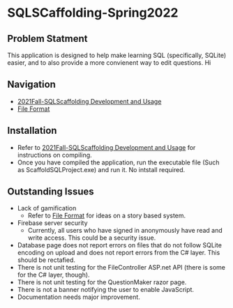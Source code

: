 # SQLSCaffolding-Spring2022
## Problem Statment
This application is designed to help make learning SQL (specifically, SQLite) easier, and to also provide a more convienent way to edit questions. Hi

## Navigation
- [2021Fall-SQLScaffolding Development and Usage](2021Fall-SQLScaffolding-main/ScaffoldingSQLProject-master/README.md)
- [File Format](2021Fall-SQLScaffolding-main/ScaffoldingSQLProject-master/FILEFORMAT.md)

## Installation
- Refer to [2021Fall-SQLScaffolding Development and Usage](2021Fall-SQLScaffolding-main/ScaffoldingSQLProject-master/README.md) for instructions on compiling. 
- Once you have compiled the application, run the executable file (Such as ScaffoldSQLProject.exe) and run it. No intstall required.

## Outstanding Issues
- Lack of gamification 
    * Refer to [File Format](2021Fall-SQLScaffolding-main/ScaffoldingSQLProject-master/FILEFORMAT.md) for ideas on a story based system.
- Firebase server security
    * Currently, all users who have signed in anonymously have read and write access. This could be a security issue.
- Database page does not report errors on files that do not follow SQLite encoding on upload and does not report errors from the C# layer. This should be rectafied.
- There is not unit testing for the FileController ASP.net API (there is some for the C# layer, though).
- There is not unit testing for the QuestionMaker razor page.
- There is not a banner notifying the user to enable JavaScript.
- Documentation needs major improvement.

